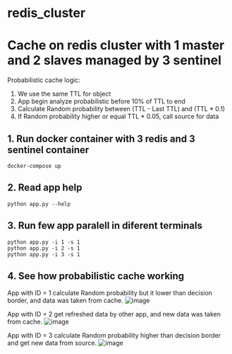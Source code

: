 # redis_cluster

# Cache on redis cluster with 1 master and 2 slaves managed by 3 sentinel
Probabilistic cache logic: 
1. We use the same TTL for object
2. App begin analyze probabilistic before 10% of TTL to end
3. Calculate Random probability between (TTL - Last TTL) and (TTL * 0.1)
4. If Random probability higher or equal TTL * 0.05, call source for data
 
 
 
## 1. Run docker container with 3 redis and 3 sentinel container
`docker-compose up` 

## 2. Read app help
`python app.py --help`

## 3. Run few app  paralell in diferent terminals
```
python app.py -i 1 -s 1
python app.py -i 2 -s 1
python app.py -i 3 -s 1
```

## 4. See how probabilistic cache working
App with ID = 1 calculate Random probability but it lower than decision border, and data was taken from cache. 
![image](https://user-images.githubusercontent.com/52753625/193594373-b16fd7a3-60a7-4bca-86d9-24fc62092859.png) 
 
App with ID = 2 get refreshed data by other app, and new data was taken from cache. 
![image](https://user-images.githubusercontent.com/52753625/193594740-95ae3bf0-34e6-492a-9ddb-b5bdd0c8af0c.png)

App with ID = 3 calculate Random probability higher than decision border and get new data from source.
![image](https://user-images.githubusercontent.com/52753625/193595009-e582e0eb-9ac2-4755-909e-a7985a232a16.png) 
